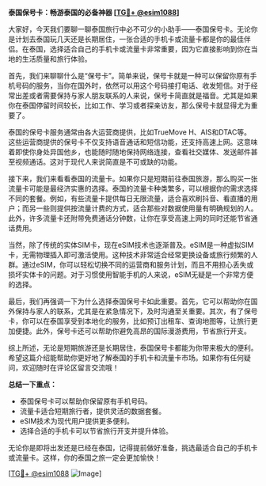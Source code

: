 **泰国保号卡：畅游泰国的必备神器 [[TG💪+ @esim1088](https://t.me/s/esim1088)]**

大家好，今天我们要聊一聊泰国旅行中必不可少的小助手——泰国保号卡。无论你是计划去泰国玩几天还是长期居住，一张合适的手机卡或流量卡都是你的最佳伴侣。在泰国，选择适合自己的手机卡或流量卡非常重要，因为它直接影响到你在当地的生活质量和旅行体验。

首先，我们来聊聊什么是“保号卡”。简单来说，保号卡就是一种可以保留你原有手机号码的服务，当你在国外时，依然可以用这个号码接打电话、收发短信。对于经常出差或者需要保持与家人朋友联系的人来说，保号卡简直就是福音。尤其是如果你在泰国停留时间较长，比如工作、学习或者探亲访友，那么保号卡就显得尤为重要了。

泰国的保号卡服务通常由各大运营商提供，比如TrueMove H、AIS和DTAC等。这些运营商提供的保号卡不仅支持语音通话和短信功能，还支持高速上网。这意味着即使你身处异国他乡，也能随时随地保持网络连接，查看社交媒体、发送邮件甚至视频通话。这对于现代人来说简直是不可或缺的功能。

接下来，我们来看看泰国的流量卡。如果你只是短期前往泰国旅游，那么购买一张流量卡可能是最经济实惠的选择。泰国的流量卡种类繁多，可以根据你的需求选择不同的套餐。例如，有些流量卡提供每日无限流量，适合喜欢刷抖音、看直播的用户；而另一些则提供按流量计费的方式，适合那些对数据使用量有明确规划的人。此外，许多流量卡还附带免费通话分钟数，让你在享受高速上网的同时还能节省通话费用。

当然，除了传统的实体SIM卡，现在eSIM技术也逐渐普及。eSIM是一种虚拟SIM卡，无需物理插入即可激活使用。这种技术非常适合经常更换设备或旅行频繁的人群。通过eSIM，你可以轻松切换不同的运营商和服务计划，而且不用担心丢失或损坏实体卡的问题。对于习惯使用智能手机的人来说，eSIM无疑是一个非常方便的选择。

最后，我们再强调一下为什么选择泰国保号卡如此重要。首先，它可以帮助你在国外保持与家人的联系，尤其是在紧急情况下，及时沟通至关重要。其次，有了保号卡，你可以在泰国享受到本地化的服务，比如预订出租车、查询地图等，让旅行更加便捷。此外，保号卡还可以帮助你避免高昂的国际漫游费用，节省旅行开支。

综上所述，无论是短期旅游还是长期居住，泰国保号卡都能为你带来极大的便利。希望这篇介绍能帮助你更好地了解泰国的手机卡和流量卡市场。如果你有任何疑问，欢迎随时在评论区留言交流哦！

**总结一下重点：**
- 泰国保号卡可以帮助你保留原有手机号码。
- 流量卡适合短期旅行者，提供灵活的数据套餐。
- eSIM技术为现代用户提供更多便利。
- 选择合适的手机卡可以节省旅行开支并提升体验。

无论你是即将出发还是已经在泰国，记得提前做好准备，挑选最适合自己的手机卡或流量卡。这样，你的泰国之旅一定会更加愉快！

[[TG💪+ @esim1088](https://t.me/s/esim1088) ![Image](https://i.postimg.cc/4NQfJmqS/Snipaste-2025-05-13-00-14-12.png)]
